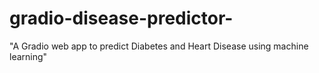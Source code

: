 # gradio-disease-predictor-
"A Gradio web app to predict Diabetes and Heart Disease using machine learning" 

